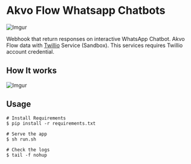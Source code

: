 # Akvo Flow Whatsapp Chatbots

![Imgur](https://i.imgur.com/RgXFqhk.jpg)

Webhook that return responses on interactive WhatsApp Chatbot.
Akvo Flow data with [Twillio](https://www.twilio.com/) Service (Sandbox). 
This services requires Twillio account credential.

## How It works

![Imgur](https://i.imgur.com/HnYR1wu.jpg)

## Usage 

```
# Install Requirements
$ pip install -r requirements.txt

# Serve the app 
$ sh run.sh 

# Check the logs
$ tail -f nohup

```
